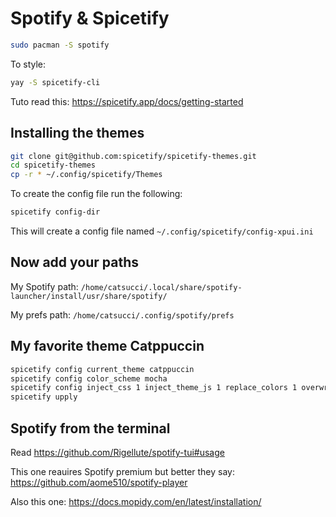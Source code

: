 # Spotify & Spicetify

```bash
sudo pacman -S spotify
```

To style:

```bash
yay -S spicetify-cli
```

Tuto read this: <https://spicetify.app/docs/getting-started>

## Installing the themes

```bash
git clone git@github.com:spicetify/spicetify-themes.git
cd spicetify-themes
cp -r * ~/.config/spicetify/Themes
```

To create the config file run the following:

```bash
spicetify config-dir
```

This will create a config file named ``~/.config/spicetify/config-xpui.ini``

## Now add your paths

My Spotify path: `/home/catsucci/.local/share/spotify-launcher/install/usr/share/spotify/`

My prefs path: `/home/catsucci/.config/spotify/prefs`

## My favorite theme Catppuccin

```bash
spicetify config current_theme catppuccin
spicetify config color_scheme mocha
spicetify config inject_css 1 inject_theme_js 1 replace_colors 1 overwrite_assets 1
spicetify upply
```

## Spotify from the terminal

Read <https://github.com/Rigellute/spotify-tui#usage>

This one reauires Spotify premium but better they say:
<https://github.com/aome510/spotify-player>

Also this one:
<https://docs.mopidy.com/en/latest/installation/>
